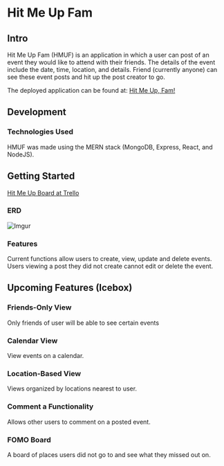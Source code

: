 # Hit Me Up Fam

## Intro
Hit Me Up Fam (HMUF) is an application in which a user can post of an event they would like to attend with their friends. The details of the event include the date, time, location, and details. Friend (currently anyone) can see these event posts and hit up the post creator to go.

The deployed application can be found at:
[Hit Me Up, Fam!](https://hitmeupfam.herokuapp.com)

## Development
### Technologies Used
HMUF was made using the MERN stack (MongoDB, Express, React, and NodeJS).


## Getting Started
[Hit Me Up Board at Trello](https://trello.com/b/dbE01ZMl)

### ERD
![Imgur](https://i.imgur.com/5EWsMeB.png)

### Features
Current functions allow users to create, view, update and delete events. Users viewing a post they did not create cannot edit or delete the event.

## Upcoming Features (Icebox)

### Friends-Only View
Only friends of user will be able to see certain events
### Calendar View
View events on a calendar.
### Location-Based View
Views organized by locations nearest to user.
### Comment a Functionality
Allows other users to comment on a posted event.
### FOMO Board
A board of places users did not go to and see what they missed out on.
